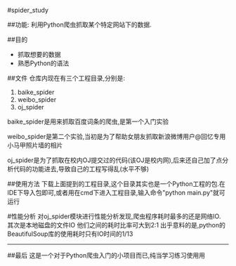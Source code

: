 #spider_study

##功能:
利用Python爬虫抓取某个特定网站下的数据.  

##目的
* 抓取想要的数据
* 熟悉Python的语法

##文件
仓库内现在有三个工程目录,分别是:

1. baike_spider
2. weibo_spider
3. oj_spider

baike_spider是用来抓取百度词条的爬虫,是第一个入门实验

weibo_spider是第二个实验,当初是为了帮助女朋友抓取新浪微博用户@回忆专用小马甲照片墙的相片

oj_spider是为了抓取在校内OJ提交过的代码(该OJ是校内网),后来还自己加了点分析代码的功能进去,导致自己的工程写得乱(水平不够)

##使用方法
下载上面提到的工程目录,这个目录其实也是一个Python工程的包.在IDE下导入包即可,或者用在cmd下进入工程目录,输入命令"python main.py"就可运行

#性能分析
对oj_spider模块进行性能分析发现,爬虫程序耗时最多的还是网络IO.
其次是本地磁盘的文件IO
他们之间的耗时比率可大到2:1
出乎意料的是,python的BeautifulSoup库的使用耗时只有IO时间的1/13

****

##最后
这是一个对于Python爬虫入门的小项目而已,纯当学习练习使用用

